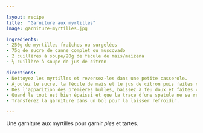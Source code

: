```yaml
---

layout: recipe
title:  "Garniture aux myrtilles"
image: garniture-myrtilles.jpg

ingredients:
- 250g de myrtilles fraîches ou surgelées
- 75g de sucre de canne complet ou muscovado
- 2 cuillères à soupe/20g de fécule de maïs/maïzena
- ½ cuillère à soupe de jus de citron

directions:
- Nettoyez les myrtilles et reversez-les dans une petite casserole.
- Ajoutez le sucre, la fécule de maïs et le jus de citron puis faites chauffer le tout à feu moyen.
- Dès l’apparition des premières bulles, baissez à feu doux et faites cuire pendant 6-8 minutes en ne cessant de remuer. On veut conserver le fruit entier, pas en faire une purée. On cherche donc une consistance de gelée.
- Quand le tout est bien épaissi et que la trace d’une spatule ne se résorbe pas, retirez la casserole du feu et réservez.
- Transférez la garniture dans un bol pour la laisser refroidir.

---
```


Une garniture aux myrtilles pour garnir <i lang="en">pies</i> et tartes.